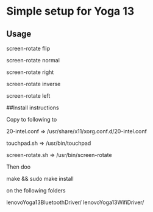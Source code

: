 # Simple setup for Yoga 13

## Usage


screen-rotate flip 

screen-rotate normal

screen-rotate right

screen-rotate inverse

screen-rotate left


##Install instructions



Copy to following to
 
20-intel.conf 		=> /usr/share/x11/xorg.conf.d/20-intel.conf

touchpad.sh 		=> /usr/bin/touchpad

screen-rotate.sh 	=> /usr/bin/screen-rotate

Then doo

make && sudo make install

on the following folders

lenovoYoga13BluetoothDriver/
lenovoYoga13WifiDriver/
